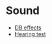 Sound
===========


- [DB effects](http://www.sengpielaudio.com/calculator-levelchange.htm)
- [Hearing test](http://www.audiocheck.net/testtones_hearingtestaudiogram.php)